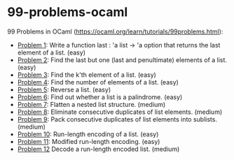 # 99-problems-ocaml
99 Problems in OCaml (https://ocaml.org/learn/tutorials/99problems.html):
* [Problem 1](https://ocaml.org/learn/tutorials/99problems.html#Writeafunctionlast39alistgt39aoptionthatreturnsthelastelementofalisteasy): Write a function last : 'a list -> 'a option that returns the last element of a list. (easy)
* [Problem 2](https://ocaml.org/learn/tutorials/99problems.html#Findthelastbutonelastandpenultimateelementsofalisteasy): Find the last but one (last and penultimate) elements of a list. (easy)
* [Problem 3](https://ocaml.org/learn/tutorials/99problems.html#Findthek39thelementofalisteasy): Find the k'th element of a list. (easy)
* [Problem 4](https://ocaml.org/learn/tutorials/99problems.html#Findthenumberofelementsofalisteasy): Find the number of elements of a list. (easy)
* [Problem 5](https://ocaml.org/learn/tutorials/99problems.html#Reversealisteasy): Reverse a list. (easy)
* [Problem 6](https://ocaml.org/learn/tutorials/99problems.html#Findoutwhetheralistisapalindromeeasy): Find out whether a list is a palindrome. (easy)
* [Problem 7](https://ocaml.org/learn/tutorials/99problems.html#Flattenanestedliststructuremedium): Flatten a nested list structure. (medium)
* [Problem 8](https://ocaml.org/learn/tutorials/99problems.html#Eliminateconsecutiveduplicatesoflistelementsmedium): Eliminate consecutive duplicates of list elements. (medium)
* [Problem 9](https://ocaml.org/learn/tutorials/99problems.html#Packconsecutiveduplicatesoflistelementsintosublistsmedium): Pack consecutive duplicates of list elements into sublists. (medium)
* [Problem 10](https://ocaml.org/learn/tutorials/99problems.html#Runlengthencodingofalisteasy): Run-length encoding of a list. (easy)
* [Problem 11](https://ocaml.org/learn/tutorials/99problems.html#Modifiedrunlengthencodingeasy): Modified run-length encoding. (easy)
* [Problem 12](https://ocaml.org/learn/tutorials/99problems.html#Decodearunlengthencodedlistmedium) Decode a run-length encoded list. (medium)
